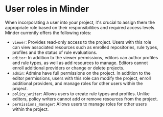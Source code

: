 # User roles in Minder

When incorporating a user into your project, it's crucial to assign them the appropriate role based on their responsibilities and required access levels.
Minder currently offers the following roles:

- `viewer`: Provides read-only access to the project. Users with this role can view associated resources such as enrolled repositories, rule types, profiles and the status of rule evaluations.
- `editor`: In addition to the viewer permissions, editors can author profiles and rule types, as well as add resources to manage. Editors cannot enroll additional providers or change or delete projects.
- `admin`: Admins have full permissions on the project. In addition to the editor permissions, users with this role can modify the project, enroll additional providers, and manage roles for other users within the project.
- `policy_writer`: Allows users to create rule types and profiles. Unlike editors, policy writers cannot add or remove resources from the project.
- `permissions_manager`: Allows users to manage roles for other users within the project.
